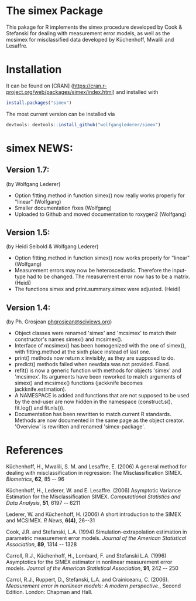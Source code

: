 # The simex Package

This pakage for R implements the simex procedure developed by Cook & Stefanski for dealing with measurement error models, as well as the mcsimex for misclassified data developed by Küchenhoff, Mwalili and Lesaffre.

# Installation

It can be found on [CRAN] (https://cran.r-project.org/web/packages/simex/index.html) and installed with 

```R
install.packages("simex")
```

The most current version can be installed via 

```R
devtools: devtools::install_github("wolfganglederer/simex")
```

# simex NEWS:

## Version 1.7:
(by Wolfgang Lederer)

- Option fitting.method in function simex() now really works properly for "linear" (Wolfgang)
- Smaller documentation fixes (Wolfgang)
- Uploaded to Github and moved documentation to roxygen2 (Wolfgang)

## Version 1.5:
(by Heidi Seibold & Wolfgang Lederer)

- Option fitting.method in function simex() now works properly for "linear" (Wolfgang)
- Measurement errors may now be heteroscedastic. Therefore the input-type had to be changed. The measurement error now has to be a  matrix. (Heidi)
- The functions simex and print.summary.simex were adjusted. (Heidi)

## Version 1.4:
(by Ph. Grosjean <phgrosjean@sciviews.org>)

- Object classes were renamed 'simex' and 'mcsimex' to match their constructor's names simex() and mcsimex().
- Interface of mcsimex() has been homogenized with the one of simex(), with fitting.method at the sixth place instead of last one.
- print() methods now return x invisibly, as they are supposed to do.
- predict() methods failed when newdata was not provided. Fixed.
- refit() is now a generic function with methods for objects 'simex' and 'mcsimex'. Its arguments have been reworked to match arguments of simex() and mcsimex() functions (jackknife becomes jackknife.estimation).
- A NAMESPACE is added and functions that are not supposed to be used by the end-user are now hidden in the namespace (construct.s(), fit.log() and fit.nls()).
- Documentation has been rewritten to match current R standards. Methods are now documented in the same page as the object creator. 'Overview' is rewritten and renamed 'simex-package'.

# References

Küchenhoff, H., Mwalili, S. M.  and Lesaffre, E. (2006) A general method for dealing with misclassification in regression: The Misclassification SIMEX. *Biometrics*, **62**, 85 -- 96

Küchenhoff, H., Lederer, W. and E. Lesaffre. (2006) Asymptotic Variance Estimation for the Misclassification SIMEX. *Computational Statistics and Data Analysis*, **51**, 6197 -- 6211

Lederer, W. and Küchenhoff, H. (2006) A short introduction to the SIMEX and MCSIMEX. *R News*, **6(4)**, 26--31

Cook, J.R. and Stefanski, L.A. (1994) Simulation-extrapolation estimation in parametric measurement error models. *Journal of the American Statistical Association*, **89**, 1314 -- 1328

Carroll, R.J., Küchenhoff, H., Lombard, F. and Stefanski L.A. (1996) Asymptotics for the SIMEX estimator in nonlinear measurement error models. *Journal of the American Statistical Association*, **91**, 242 -- 250

Carrol, R.J., Ruppert, D., Stefanski, L.A. and Crainiceanu, C. (2006). *Measurement error in nonlinear models: A modern perspective.*, Second Edition. London: Chapman and Hall.
